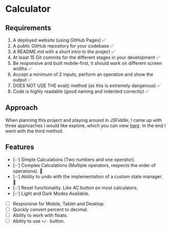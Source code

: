 # Calculator

## Requirements

1. A deployed website (using GitHub Pages) ✅
2. A public GitHub repository for your codebase ✅
3. A README.md with a short intro to the project ✅
4. At least 15 Git commits for the different stages in your development ✅
5. Be responsive and built mobile-first, it should work on different screen widths ✅
6. Accept a minimum of 2 inputs, perform an operation and show the output ✅
7. DOES NOT USE THE eval() method (as this is extremely dangerous) ✅
8. Code is highly readable (good naming and indented correctly) ✅

## Approach

When planning this project and playing around in JSFiddle, I came up with three approaches I would like explore, which you can view [here](https://github.com/adampaulsackfield/calculator/blob/main/test-code.md). In the end I went with the third method.

## Features

- [✅] Simple Calculations (Two numbers and one operator).
- [✅] Complex Calculations (Multiple operators, respects the order of operations). 🤯
- [✅] Ability to undo with the implementation of a custom state manager. 🤯
- [✅] Reset functionality. Like AC button on most calculators.
- [✅] Light and Dark Modes Available.
- [ ] Responsive for Mobile, Tablet and Desktop.
- [ ] Quickly convert percent to decimal.
- [ ] Ability to work with floats.
- [ ] Ability to use `+/-` button.

